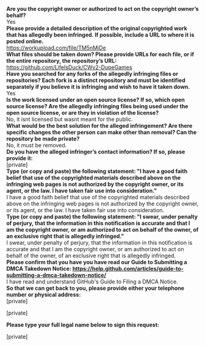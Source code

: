 **Are you the copyright owner or authorized to act on the copyright owner’s behalf?**   
Yes   
**Please provide a detailed description of the original copyrighted work that has allegedly been infringed. If possible, include a URL to where it is posted online.**   
https://workupload.com/file/TM5nMjDe   
**What files should be taken down? Please provide URLs for each file, or if the entire repository, the repository’s URL:**   
https://github.com/LifeIsDuck/CWv2-DupeGames   
**Have you searched for any forks of the allegedly infringing files or repositories? Each fork is a distinct repository and must be identified separately if you believe it is infringing and wish to have it taken down.**   
Yes   
**Is the work licensed under an open source license? If so, which open source license? Are the allegedly infringing files being used under the open source license, or are they in violation of the license?**   
No, it isnt licensed but wasnt meant for the public.   
**What would be the best solution for the alleged infringement? Are there specific changes the other person can make other than removal? Can the repository be made private?**   
No, it must be removed.   
**Do you have the alleged infringer’s contact information? If so, please provide it:**   
[private]    
**Type (or copy and paste) the following statement: "I have a good faith belief that use of the copyrighted materials described above on the infringing web pages is not authorized by the copyright owner, or its agent, or the law. I have taken fair use into consideration."**   
I have a good faith belief that use of the copyrighted materials described above on the infringing web pages is not authorized by the copyright owner, or its agent, or the law. I have taken fair use into consideration.   
**Type (or copy and paste) the following statement: "I swear, under penalty of perjury, that the information in this notification is accurate and that I am the copyright owner, or am authorized to act on behalf of the owner, of an exclusive right that is allegedly infringed."**   
I swear, under penalty of perjury, that the information in this notification is accurate and that I am the copyright owner, or am authorized to act on behalf of the owner, of an exclusive right that is allegedly infringed.   
**Please confirm that you have you have read our Guide to Submitting a DMCA Takedown Notice: https://help.github.com/articles/guide-to-submitting-a-dmca-takedown-notice/**   
I have read and understand GitHub's Guide to Filing a DMCA Notice.   
**So that we can get back to you, please provide either your telephone number or physical address:**   
[private]   
  
[private]  

**Please type your full legal name below to sign this request:**  
  
[private]  
